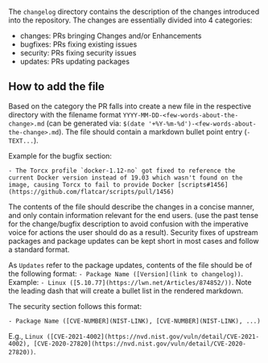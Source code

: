 The `changelog` directory contains the description of the changes introduced
into the repository.  The changes are essentially divided into 4 categories:
- changes: PRs bringing Changes and/or Enhancements
- bugfixes: PRs fixing existing issues
- security: PRs fixing security issues
- updates: PRs updating packages

## How to add the file

Based on the category the PR falls into create a new file in the respective
directory with the filename format `YYYY-MM-DD-<few-words-about-the-change>.md`
(can be generated via: `$(date '+%Y-%m-%d')-<few-words-about-the-change>.md`).
The file should contain a markdown bullet point entry (`- TEXT...`).

Example for the bugfix section:

```
- The Torcx profile `docker-1.12-no` got fixed to reference the current Docker version instead of 19.03 which wasn't found on the image, causing Torcx to fail to provide Docker [scripts#1456](https://github.com/flatcar/scripts/pull/1456)
```

The contents of the file should describe the changes in a concise manner,
and only contain information relevant for the end users.
(use the past tense for the change/bugfix description to avoid confusion with
the imperative voice for actions the user should do as a result). Security
fixes of upstream packages and package updates can be kept short in most cases
and follow a standard format.

As `Updates` refer to the package updates, contents of the file should be of
the following format: `- Package Name ([Version](link to changelog))`. Example:
`- Linux ([5.10.77](https://lwn.net/Articles/874852/))`. Note the leading dash
that will create a bullet list in the rendered markdown.

The security section follows this format:

```
- Package Name ([CVE-NUMBER](NIST-LINK), [CVE-NUMBER](NIST-LINK), ...)
```

E.g., `Linux ([CVE-2021-4002](https://nvd.nist.gov/vuln/detail/CVE-2021-4002), [CVE-2020-27820](https://nvd.nist.gov/vuln/detail/CVE-2020-27820))`.
